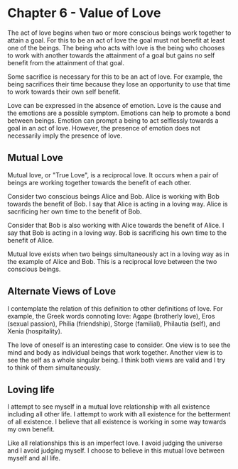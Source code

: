 # Chapter 6 - Value of Love

The act of love begins when two or more conscious beings work together to attain a goal. For this to be an act of love the goal must not benefit at least one of the beings. The being who acts with love is the being who chooses to work with another towards the attainment of a goal but gains no self benefit from the attainment of that goal.

Some sacrifice is necessary for this to be an act of love. For example, the being sacrifices their time because they lose an opportunity to use that time to work towards their own self benefit.

Love can be expressed in the absence of emotion. Love is the cause and the emotions are a possible symptom. Emotions can help to promote a bond between beings. Emotion can prompt a being to act selflessly towards a goal in an act of love. However, the presence of emotion does not necessarily imply the presence of love.

## Mutual Love

Mutual love, or "True Love", is a reciprocal love. It occurs when a pair of beings are working together towards the benefit of each other.

Consider two conscious beings Alice and Bob. Alice is working with Bob towards the benefit of Bob. I say that Alice is acting in a loving way. Alice is sacrificing her own time to the benefit of Bob. 

Consider that Bob is also working with Alice towards the benefit of Alice. I say that Bob is acting in a loving way. Bob is sacrificing his own time to the benefit of Alice.

Mutual love exists when two beings simultaneously act in a loving way as in the example of Alice and Bob. This is a reciprocal love between the two conscious beings.

## Alternate Views of Love

I contemplate the relation of this definition to other definitions of love. For example, the Greek words connoting love: Agape (brotherly love), Eros (sexual passion), Philia (friendship), Storge (familial), Philautia (self), and Xenia (hospitality).

The love of oneself is an interesting case to consider. One view is to see the mind and body as individual beings that work together. Another view is to see the self as a whole singular being. I think both views are valid and I try to think of them simultaneously.

## Loving life

I attempt to see myself in a mutual love relationship with all existence including all other life. I attempt to work with all existence for the betterment of all existence. I believe that all existence is working in some way towards my own benefit.

Like all relationships this is an imperfect love. I avoid judging the universe and I avoid judging myself. I choose to believe in this mutual love between myself and all life.
